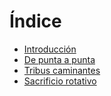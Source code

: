 # Índice

* [Introducción](introduccion.md)
* [De punta a punta](de_punta_a_punta.md)
* [Tribus caminantes](tribus_caminantes.md)
* [Sacrificio rotativo](sacrificio_rotativo.md)
